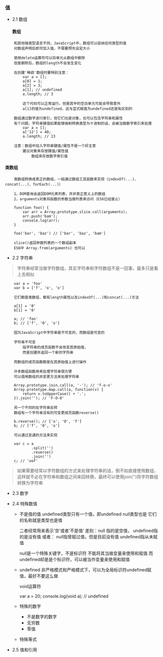 ### 值

- 2.1 数组
    
    #### 数组
```
    和其他强类型语言不同，JavaScript中，数组可以容纳任何类型的值
    对数组声明后即可加入值，不需要预先设定大小

    使用delete运算符可以将单元从数组中删除
    但是删除后，数组的length不会发生变化

    在创建'稀疏'数组时要特别注意：
        var a = [];
        a[0] = 1;
        a[2] = 3;
        a[1]; // undefined
        a.length; // 3

        这个代码可以正常运行，但是其中的空白单元可能会导致意外
        a[1]的值为undefined，这与显式赋值为undefined还是有区别的
    
    数组通过数字进行索引，但它们也是对象，也可以包含字符串和属性
    有个问题，字符串键值如果能够强制转换类型为十进制的话，会被当做数字索引来处理
        var a = [];
        a['12'] = 40;
        a.length; // 13
    
    注意：数组中加入字符串键值/属性不是一个好主意
        建议对象来存放键值/属性值
            数组来存放数字索引值
```

#### 类数组

```
    类数组转换成真正的数组，一般通过数组工具函数来实现（indexOf(...)、concat(...)、forEach(...)）
    
    1，DOM查询会返回DOM元素列表，并非真正意义上的数组
    2，arguments对象将函数的参数当做列表来访问（ES6已经废止）

    function foo() {
        var arr = Array.prototype.slice.call(arguments);
        arr.push('bam');
        console.log(arr);
    }

    foo('bar', 'baz') // ['bar', 'baz', 'bam']

    slice()返回参数列表的一个数组副本
    ES6中 Array.from(arguments) 也可以
```


- 2.2 字符串

> 字符串经常当做字符数组，其实字符串和字符数组不是一回事，最多只是看上去相似

```
    var a = 'foo'
    var b = ['f', 'o', 'o']

    它们都是类数组，都有length属性以及indexOf(...)和concat(...)方法

    a[1] = '0'
    b[1] = '0'

    a; // 'foo'
    b; // ['f', '0', 'o']

    因为JavaScript中字符串是不可变的，而数组是可变的

    字符串不可变
        指字符串的成员函数不会改变其原始值，
        而是创建并返回一个新的字符串

    而数组的成员函数都是在其原始值上进行操作

    许多数组函数用来处理字符串很方便
    可以借用数组的非变更方法来处理字符串

    Array.prototype.join.call(a, '-'); // 'f-o-o'
    Array.prototype.map.call(a, function(v) {
        return v.toUpperCase() + '.';
    }).join(''); // 'F-O-O'

    另一个不同的在字符串反转
    数组有一个字符串没有的可变更成员函数reverse()

    b.reverse(); // ['o', 'O', 'f']
    b; // ['f', '0', 'o']

    可以通过变通的方法来实现

    var c = a
            .split('')
            .reverse()
            .join('')
    c; // 'oof'

```

> 如果需要经常以字符数组的方式来处理字符串的话，倒不如直接使用数组，这样就不必在字符串和数组之间来回转换，最终可以使用join('')将字符数组转换为字符串

- 2.3 数字


- 2.4 特殊数值
    - 不是值的值
        undefined类型只有一个值，即undefined
        null类型也是
        它们的名称就是类型也是值

        二者经常用来表示’空‘或者’不是值‘
        差别：null 指的是空值，
            undefined指的是没有值
        或者： null指曾赋过值，但是目前没有值
                undefined指从未赋值

        null是一个特殊关键字，不是标识符
        不能将其当做变量来使用和赋值
        而undefined却是是个标识符，可以被当作变量来使用和赋值

    - undefined
        非严格模式和严格模式下，可以为全局标识符undefined赋值，最好不要这么做

        void运算符

        var a = 20;
        console.log(void a); // undefined

    - 特殊的数字
        - 不是数字的数字
        - 无穷数
        - 零值
        
    - 特殊等式

- 2.5 值和引用



